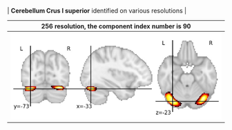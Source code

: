 


| **Cerebellum Crus I superior** identified on various resolutions |

| 256 resolution, the component index number is 90|  
|:---:|  
| ![Component 256](../256/final/90.jpg "From component 256: Cerebellum Crus I superior") |
